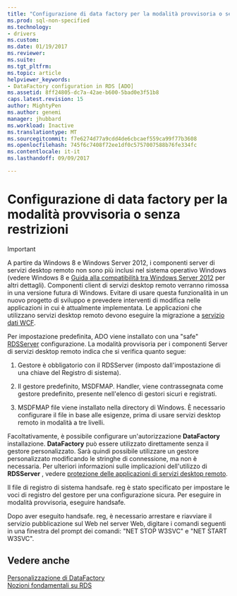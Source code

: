 ```yaml
---
title: "Configurazione di data factory per la modalità provvisoria o senza restrizioni | Documenti Microsoft"
ms.prod: sql-non-specified
ms.technology:
- drivers
ms.custom: 
ms.date: 01/19/2017
ms.reviewer: 
ms.suite: 
ms.tgt_pltfrm: 
ms.topic: article
helpviewer_keywords:
- DataFactory configuration in RDS [ADO]
ms.assetid: 8ff24805-dc7a-42ae-b600-5bad0e3f51b8
caps.latest.revision: 15
author: MightyPen
ms.author: genemi
manager: jhubbard
ms.workload: Inactive
ms.translationtype: MT
ms.sourcegitcommit: f7e6274d77a9cdd4de6cbcaef559ca99f77b3608
ms.openlocfilehash: 745f6c7408f72ee1df0c5757007588b76fe334fc
ms.contentlocale: it-it
ms.lasthandoff: 09/09/2017

---
```

# <a name="configuring-datafactory-for-safe-or-unrestricted-modes"></a>Configurazione di data factory per la modalità provvisoria o senza restrizioni
> [!IMPORTANT]
>  A partire da Windows 8 e Windows Server 2012, i componenti server di servizi desktop remoto non sono più inclusi nel sistema operativo Windows (vedere Windows 8 e [Guida alla compatibilità tra Windows Server 2012](https://www.microsoft.com/en-us/download/details.aspx?id=27416) per altri dettagli). Componenti client di servizi desktop remoto verranno rimossa in una versione futura di Windows. Evitare di usare questa funzionalità in un nuovo progetto di sviluppo e prevedere interventi di modifica nelle applicazioni in cui è attualmente implementata. Le applicazioni che utilizzano servizi desktop remoto devono eseguire la migrazione a [servizio dati WCF](http://go.microsoft.com/fwlink/?LinkId=199565).  
  
 Per impostazione predefinita, ADO viene installato con una "safe" [RDSServer](../../../ado/reference/rds-api/datafactory-object-rdsserver.md) configurazione. La modalità provvisoria per i componenti Server di servizi desktop remoto indica che si verifica quanto segue:  
  
1.  Gestore è obbligatorio con il RDSServer (imposto dall'impostazione di una chiave del Registro di sistema).  
  
2.  Il gestore predefinito, MSDFMAP. Handler, viene contrassegnata come gestore predefinito, presente nell'elenco di gestori sicuri e registrati.  
  
3.  MSDFMAP file viene installato nella directory di Windows. È necessario configurare il file in base alle esigenze, prima di usare servizi desktop remoto in modalità a tre livelli.  
  
 Facoltativamente, è possibile configurare un'autorizzazione **DataFactory** installazione. **DataFactory** può essere utilizzato direttamente senza il gestore personalizzato. Sarà quindi possibile utilizzare un gestore personalizzato modificando le stringhe di connessione, ma non è necessaria. Per ulteriori informazioni sulle implicazioni dell'utilizzo di **RDSServer** , vedere [protezione delle applicazioni di servizi desktop remoto](../../../ado/guide/remote-data-service/securing-rds-applications.md).  
  
 Il file di registro di sistema handsafe. reg è stato specificato per impostare le voci di registro del gestore per una configurazione sicura. Per eseguire in modalità provvisoria, eseguire handsafe.  
  
 Dopo aver eseguito handsafe. reg, è necessario arrestare e riavviare il servizio pubblicazione sul Web nel server Web, digitare i comandi seguenti in una finestra del prompt dei comandi: "NET STOP W3SVC" e "NET START W3SVC".  
  
## <a name="see-also"></a>Vedere anche  
 [Personalizzazione di DataFactory](../../../ado/guide/remote-data-service/datafactory-customization.md)   
 [Nozioni fondamentali su RDS](../../../ado/guide/remote-data-service/rds-fundamentals.md)




